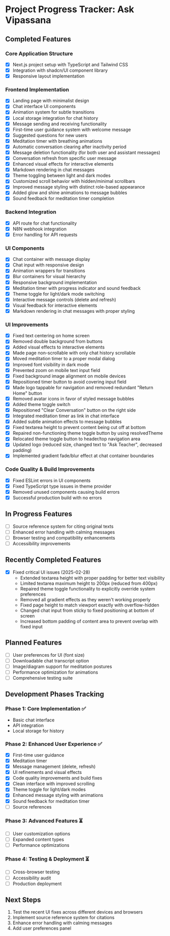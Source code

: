 # Project Progress Tracker: Ask Vipassana

## Completed Features

### Core Application Structure
- [x] Next.js project setup with TypeScript and Tailwind CSS
- [x] Integration with shadcn/UI component library
- [x] Responsive layout implementation

### Frontend Implementation
- [x] Landing page with minimalist design
- [x] Chat interface UI components
- [x] Animation system for subtle transitions
- [x] Local storage integration for chat history
- [x] Message sending and receiving functionality
- [x] First-time user guidance system with welcome message
- [x] Suggested questions for new users
- [x] Meditation timer with breathing animations
- [x] Automatic conversation clearing after inactivity period
- [x] Message deletion functionality (for both user and assistant messages)
- [x] Conversation refresh from specific user message
- [x] Enhanced visual effects for interactive elements
- [x] Markdown rendering in chat messages
- [x] Theme toggling between light and dark modes
- [x] Customized scroll behavior with hidden/minimal scrollbars
- [x] Improved message styling with distinct role-based appearance
- [x] Added glow and shine animations to message bubbles
- [x] Sound feedback for meditation timer completion

### Backend Integration
- [x] API route for chat functionality
- [x] N8N webhook integration
- [x] Error handling for API requests

### UI Components
- [x] Chat container with message display
- [x] Chat input with responsive design
- [x] Animation wrappers for transitions
- [x] Blur containers for visual hierarchy
- [x] Responsive background implementation
- [x] Meditation timer with progress indicator and sound feedback
- [x] Theme toggle for light/dark mode switching
- [x] Interactive message controls (delete and refresh)
- [x] Visual feedback for interactive elements
- [x] Markdown rendering in chat messages with proper styling

### UI Improvements
- [x] Fixed text centering on home screen
- [x] Removed double background from buttons
- [x] Added visual effects to interactive elements
- [x] Made page non-scrollable with only chat history scrollable
- [x] Moved meditation timer to a proper modal dialog
- [x] Improved font visibility in dark mode
- [x] Prevented zoom on mobile text input field
- [x] Fixed background image alignment on mobile devices
- [x] Repositioned timer button to avoid covering input field
- [x] Made logo tappable for navigation and removed redundant "Return Home" button
- [x] Removed avatar icons in favor of styled message bubbles
- [x] Added theme toggle switch
- [x] Repositioned "Clear Conversation" button on the right side
- [x] Integrated meditation timer as link in chat interface
- [x] Added subtle animation effects to message bubbles
- [x] Fixed textarea height to prevent content being cut off at bottom
- [x] Repaired non-functioning theme toggle button by using resolvedTheme
- [x] Relocated theme toggle button to header/top navigation area
- [x] Updated logo (reduced size, changed text to "Ask Teacher", decreased padding)
- [x] Implemented gradient fade/blur effect at chat container boundaries

### Code Quality & Build Improvements
- [x] Fixed ESLint errors in UI components
- [x] Fixed TypeScript type issues in theme provider
- [x] Removed unused components causing build errors
- [x] Successful production build with no errors

## In Progress Features
- [ ] Source reference system for citing original texts
- [ ] Enhanced error handling with calming messages
- [ ] Browser testing and compatibility enhancements
- [ ] Accessibility improvements

## Recently Completed Features
- [x] Fixed critical UI issues (2025-02-28)
  - Extended textarea height with proper padding for better text visibility
  - Limited textarea maximum height to 200px (reduced from 400px)
  - Repaired theme toggle functionality to explicitly override system preferences
  - Removed all gradient effects as they weren't working properly
  - Fixed page height to match viewport exactly with overflow-hidden
  - Changed chat input from sticky to fixed positioning at bottom of screen
  - Increased bottom padding of content area to prevent overlap with fixed input

## Planned Features
- [ ] User preferences for UI (font size)
- [ ] Downloadable chat transcript option
- [ ] Image/diagram support for meditation postures
- [ ] Performance optimization for animations
- [ ] Comprehensive testing suite

## Development Phases Tracking

### Phase 1: Core Implementation ✅
- Basic chat interface
- API integration
- Local storage for history

### Phase 2: Enhanced User Experience ✅
- [x] First-time user guidance
- [x] Meditation timer
- [x] Message management (delete, refresh)
- [x] UI refinements and visual effects
- [x] Code quality improvements and build fixes
- [x] Clean interface with improved scrolling
- [x] Theme toggle for light/dark modes
- [x] Enhanced message styling with animations
- [x] Sound feedback for meditation timer
- [ ] Source references

### Phase 3: Advanced Features ⏳
- [ ] User customization options
- [ ] Expanded content types
- [ ] Performance optimizations

### Phase 4: Testing & Deployment ⏳
- [ ] Cross-browser testing
- [ ] Accessibility audit
- [ ] Production deployment

## Next Steps
1. Test the recent UI fixes across different devices and browsers
2. Implement source reference system for citations
3. Enhance error handling with calming messages
4. Add user preferences panel
